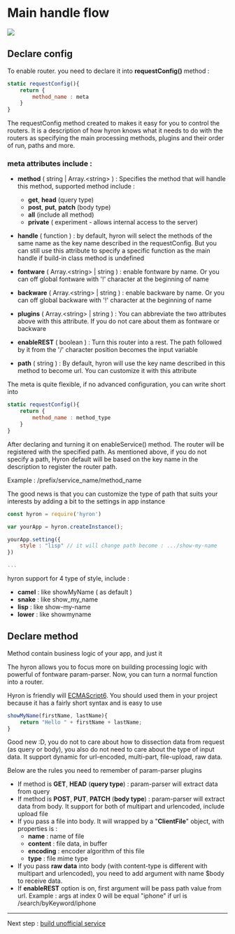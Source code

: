 # Main handle flow

<img src="https://imgur.com/K4OhtaE.png"/>

## Declare config

To enable router. you need to declare it into **requestConfig()** method :

```js
static requestConfig(){
    return {
        method_name : meta
    }
}
```

The requestConfig method created to makes it easy for you to control the routers.
It is a description of how hyron knows what it needs to do with the routers as specifying the main processing methods, plugins and their order of run, paths and more.

### **meta** attributes include :

-   **method** ( string | Array.\<string\> ) : Specifies the method that will handle this method, supported method include :

    -   **get**, **head** (query type)
    -   **post**, **put**, **patch** (body type)
    -   **all** (include all method)
    -   **private** ( experiment - allows internal access to the server)

-   **handle** ( function ) : by default, hyron will select the methods of the same name as the key name described in the requestConfig. But you can still use this attribute to specify a specific function as the main handle if build-in class method is undefined
-   **fontware** ( Array.\<string\> | string ) : enable fontware by name. Or you can off global fontware with '!' character at the beginning of name
-   **backware** ( Array.\<string\> | string ) : enable backware by name. Or you can off global backware with '!' character at the beginning of name
-   **plugins** ( Array.\<string\> | string ) : You can abbreviate the two attributes above with this attribute. If you do not care about them as fontware or backware
-   **enableREST** ( boolean ) : Turn this router into a rest. The path followed by it from the '/' character position becomes the input variable
-   **path** ( string ) : By default, hyron will use the key name described in this method to become url. You can customize it with this attribute

The meta is quite flexible, if no advanced configuration, you can write short into

```js
static requestConfig(){
    return {
        method_name : method_type
    }
}
```

After declaring and turning it on enableService() method. The router will be registered with the specified path. As mentioned above, if you do not specify a path, Hyron default will be based on the key name in the description to register the router path.

Example : /prefix/service_name/method_name

The good news is that you can customize the type of path that suits your interests by adding a bit to the settings in app instance

```js
const hyron = require('hyron')

var yourApp = hyron.createInstance();

yourApp.setting({
    style : "lisp" // it will change path become : .../show-my-name
})

...
```

hyron support for 4 type of style, include :

-   **camel** : like showMyName ( as default )
-   **snake** : like show_my_name
-   **lisp** : like show-my-name
-   **lower** : like showmyname

## Declare method

Method contain business logic of your app, and just it

The hyron allows you to focus more on building processing logic
with powerful of fontware param-parser. Now, you can turn a normal function into a router.

Hyron is friendly will [ECMAScript6](http://es6-features.org/). You should used them in your project because it has a fairly short syntax and is easy to use

```js
showMyName(firstName, lastName){
    return "Hello " + firstName + lastName;
}
```

Good new :D, you do not to care about how to dissection data from request (as query or body), you also do not need to care about the type of input data. It support dynamic for url-encoded, multi-part, file-upload, raw data.

Below are the rules you need to remember of param-parser plugins

-   If method is **GET**, **HEAD** (**query type**) : param-parser will extract data from query
-   If method is **POST**, **PUT**, **PATCH** (**body type**) : param-parser will extract data from body. It support for both of multipart and urlencoded, include upload file
-   If you pass a file into body. It will wrapped by a "**ClientFile**" object, with properties is :
    -   **name** : name of file
    -   **content** : file data, in buffer
    -   **encoding** : encoder algorithm of this file
    -   **type** : file mime type
-   If you pass **raw data** into body (with content-type is different with multipart and urlencoded), you need to add argument with name \$body to receive data.
-   If **enableREST** option is on, first argument will be pass path value from url. Example : args at index 0 will be equal "iphone" if url is /search/byKeyword/iphone

---

Next step : [build unofficial service](./build-unofficial-service.md)
